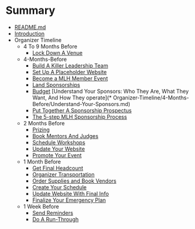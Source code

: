 # Summary

* [README.md](README.md)
* [Introduction](introduction.md)
* Organizer Timeline
    * 4 To 9 Months Before
        * [Lock Down A Venue](Organizer-Timeline/4-To-9-Months-Before/Venue.md)
    * 4-Months-Before
        * [Build A Killer Leadership Team](Organizer-Timeline/4-Months-Before/Build-A-Killer-Leadership-Team.md)
        * [Set Up A Placeholder Website](Organizer-Timeline/4-Months-Before/Set-Up-A-Placeholder-Website.md)
        * [Become a MLH Member Event](Organizer-Timeline/4-Months-Before/Become-a-MLH-Member-Event.md)
        * [Land Sponsorships](Organizer-Timeline/4-Months-Before/Land-Sponsorships.md)
        * [Budget](Organizer-Timeline/4-Months-Before/Draft-Your-Budget.md)
        [Understand Your Sponsors: Who They Are, What They Want, And How They operate](* Organizer-Timeline/4-Months-Before/Understand-Your-Sponsors.md)
        * [Put Together A Sponsorship Prospectus](Organizer-Timeline/4-Months-Before/Sponsorship-Prospectus.md)
        * [The 5-step MLH Sponsorship Process](Organizer-Timeline/4-Months-Before/MLH-Sponsorship-Process.md)
    * 2 Months Before
        * [Prizing](Organizer-Timeline/2-Months-Before/Prizes.md)
        * [Book Mentors And Judges](Organizer-Timeline/2-Months-Before/Mentors-and-Judges.md)
        * [Schedule Workshops](Organizer-Timeline/2-Months-Before/Workshops.md)
        * [Update Your Website](Organizer-Timeline/2-Months-Before/Website.md)
        * [Promote Your Event](Organizer-Timeline/2-Months-Before/Promote-Your-Event.md)
    * 1 Month Before
        * [Get Final Headcount](/Organizer-Timeline/1-Month-Before/Headcount.md)
        * [Organizer Transportation](/Organizer-Timeline/1-Month-Before/Organize-Transportation.md)
        * [Order Supplies and Book Vendors](/Organizer-Timeline/1-Month-Before/Supplies-And-Vendors.md)
        * [Create Your Schedule](/Organizer-Timeline/1-Month-Before/Create-Your-Schedule.md)
        * [Update Website With Final Info](/Organizer-Timeline/1-Month-Before/Website.md)
        * [Finalize Your Emergency Plan](/Organizer-Timeline/1-Month-Before/Finalize-Your-Emergency-Plan.md)
    * 1 Week Before
        * [Send Reminders](Organizer-Timeline/1-Week-Before/Send-Reminders.md)
        * [Do A Run-Through](Organizer-Timeline/1-Week-Before/Run-Through.md)